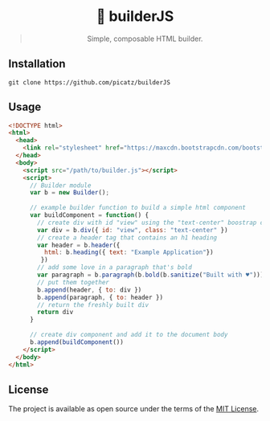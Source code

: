 <div align="center">

# 👷  builderJS

> Simple, composable HTML builder.

</div>

## Installation

```shell
git clone https://github.com/picatz/builderJS
```

## Usage

```html
<!DOCTYPE html>
<html>
  <head>
    <link rel="stylesheet" href="https://maxcdn.bootstrapcdn.com/bootstrap/4.0.0-beta.2/css/bootstrap.min.css">
  </head>
  <body>
    <script src="/path/to/builder.js"></script>
    <script>
      // Builder module
      var b = new Builder();
      
      // example builder function to build a simple html component 
      var buildComponent = function() {
        // create div with id "view" using the "text-center" boostrap class
        var div = b.div({ id: "view", class: "text-center" })
        // create a header tag that contains an h1 heading 
        var header = b.header({ 
          html: b.heading({ text: "Example Application"})
         })
        // add some love in a paragraph that's bold
        var paragraph = b.paragraph(b.bold(b.sanitize("Built with ♥")))
        // put them together
        b.append(header, { to: div })
        b.append(paragraph, { to: header })
        // return the freshly built div
        return div
      }
      
      // create div component and add it to the document body
      b.append(buildComponent())
    </script>
  </body>
</html>
```

## License

The project is available as open source under the terms of the [MIT License](https://opensource.org/licenses/MIT).
